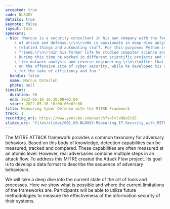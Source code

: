 ```yaml
---
accepted: true
code: NL8UGY
details: true
keynote: false
layout: talk
speakers:
- bio: "Marcus is a security consultant in his own company with the focus on the combination\
    \ of attack and defense.\r\n\r\nHe is passionate in deep dive anlysis of security\
    \ relatied things and automating stuff. For this purposes Python is always a good\
    \ friend.\r\n\r\nIn his former life he studied computer science and IT security.\
    \ During this time he worked in different scientific projects and researched topics\
    \ like malware analysis and reverse engineering.\r\n\r\nAfter that he focused\
    \ on the offensive site of cyber security, while he developed his own toolsets\
    \ for the sake of efficiency and fun."
  handle: false
  name: Marcus Osterloh
  photo: null
timeslot:
  duration: 30
  end: 2022-05-16 16:30:00+02:00
  start: 2022-05-16 16:00:00+02:00
title: Measuring Cyber Defense with the MITRE Framework
track: 1
recording_uri: https://www.youtube.com/watch?v=lvlaNQsGldE
slides_uri: 'files/slides/001_09-NL8UGY-Measuring_IT-Security_with_MITRE_ATTACK_v1_R55IcLF.pdf'
---
```


The MITRE ATT&CK framework provides a common taxonomy for adversary behaviors.
Based on this body of knowledge, detection capabilities can be measured, tracked and compared.
These capabilities are often measured at an atomic level.
However, real adversaries combine multiple steps in an attack flow.
To address this MITRE created the Attack Flow project.
Its goal is to develop a data format to describe the sequence of adversary behaviours.

We will take a deep dive into the current state of the art of tools and processes.
Here we show what is possible and where the current limitations of the frameworks are.
Participants will be able to utilize future methodologies to measure the effectiveness of the information security of their systems.